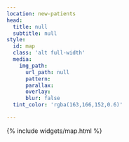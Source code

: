 ```yaml
---
location: new-patients
head:
  title: null
  subtitle: null
style:
  id: map
  class: 'alt full-width'
  media:
    img_path:
      url_path: null
      pattern:
      parallax:
      overlay:
      blur: false
  tint_color: 'rgba(163,166,152,0.6)'

---
```

<div class="row">
<div class="col-sm-12">
    {% include widgets/map.html %}
</div>
</div>
